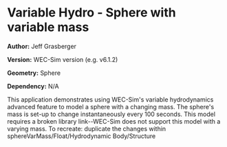 # Variable Hydro - Sphere with variable mass

**Author:**	Jeff Grasberger

**Version:** 	WEC-Sim version (e.g. v6.1.2)

**Geometry:**	Sphere

**Dependency:**	N/A

This application demonstrates using WEC-Sim's variable hydrodynamics advanced feature to model a sphere with a changing mass.
The sphere's mass is set-up to change instantaneously every 100 seconds. 
This model requires a broken library link--WEC-Sim does not support this model with a varying mass.
To recreate: duplicate the changes within sphereVarMass/Float/Hydrodynamic Body/Structure
